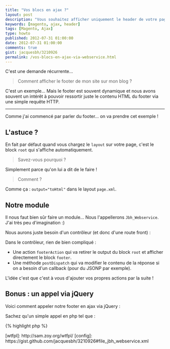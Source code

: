 ```yaml
---
title: "Vos blocs en ajax ?"
layout: post
description: "Vous souhaitez afficher uniquement le header de votre page via une requête ajax ? Easy :)"
keywords: [magento, ajax, header]
tags: [Magento, Ajax]
type: howto
published: 2012-07-31 01:00:00
date: 2012-07-31 01:00:00
comments: true
gist: jacquesbh/3210926
permalink: /vos-blocs-en-ajax-via-webservice.html
---
```


C'est une demande récurrente...

> Comment afficher le footer de mon site sur mon blog ?

C'est un exemple... Mais le footer est souvent dynamique et nous avons souvent un intérêt à pouvoir ressortir juste le contenu HTML du footer via une simple requête HTTP.

<!-- more start -->

<hr />

Comme j'ai commencé par parler du footer... on va prendre cet exemple !

## L'astuce ?

En fait par défaut quand vous chargez le `layout` sur votre page, c'est le block `root` qui s'affiche automatiquement.

> Savez-vous pourquoi ?

Simplement parce qu'on lui a dit de le faire !

> Comment ?

Comme ça : `output="toHtml"` dans le layout `page.xml`.

## Notre module

Il nous faut bien sûr faire un module... Nous l'appellerons `Jbh_Webservice`. J'ai très peu d'imagination :)

Nous aurons juste besoin d'un contrôleur (et donc d'une route front) :

<script src="https://gist.github.com/jacquesbh/3210926.js?file=config.xml"></script>

Dans le contrôleur, rien de bien compliqué :

*   Une action `footerAction` qui va retirer le output du block `root` et afficher directement le block `footer`.
*   Une méthode `postDispatch` qui va modifier le contenu de la réponse si on a besoin d'un callback (pour du JSONP par exemple).

<script src="https://gist.github.com/jacquesbh/3210926.js?file=PageController.php"></script>

L'idée c'est que c'est à vous d'ajouter vos propres actions par la suite !

## Bonus : un appel via jQuery

Voici comment appeler notre footer en ajax via jQuery :

<script src="https://gist.github.com/jacquesbh/3210926.js?file=demo.js"></script>

Sachez qu'un simple appel en php tel que :

{% highlight php %}
<?php
$footer = file_get_content('http://example.org/webservice/page/footer');
{% endhighlight %}

Suffit largement pour récupérer le footer ! Faire du javascript n'a d'intérêt que si on souhaite récupérer la session utilisateur (pour lui afficher son panier par exemple !).

## Conclusion

Il devient assez simple de faire des appels de blocks via une instance Magento pour un blog ou tout autre plateforme indirectement liée à votre e-commerce.

Faites-vous plaisir !

Ces scripts sont sous la [WTFPL][wtfpl].

P.S. Le fichier `app/etc/modules/Jbh_Webservice.xml` est [sur github ;)][config]

<!-- more end -->

[wtfpl]: http://sam.zoy.org/wtfpl/
[config]: https://gist.github.com/jacquesbh/3210926#file_jbh_webservice.xml

